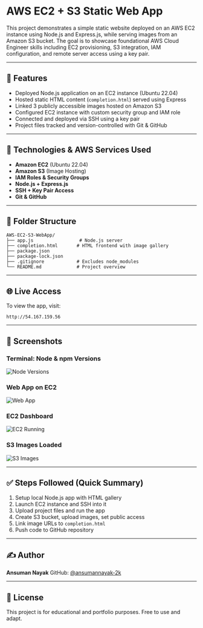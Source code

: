 # AWS EC2 + S3 Static Web App

This project demonstrates a simple static website deployed on an AWS EC2 instance using Node.js and Express.js, while serving images from an Amazon S3 bucket. The goal is to showcase foundational AWS Cloud Engineer skills including EC2 provisioning, S3 integration, IAM configuration, and remote server access using a key pair.

---

## 🚀 Features

* Deployed Node.js application on an EC2 instance (Ubuntu 22.04)
* Hosted static HTML content (`completion.html`) served using Express
* Linked 3 publicly accessible images hosted on Amazon S3
* Configured EC2 instance with custom security group and IAM role
* Connected and deployed via SSH using a key pair
* Project files tracked and version-controlled with Git & GitHub

---

## 🧰 Technologies & AWS Services Used

* **Amazon EC2** (Ubuntu 22.04)
* **Amazon S3** (Image Hosting)
* **IAM Roles & Security Groups**
* **Node.js + Express.js**
* **SSH + Key Pair Access**
* **Git & GitHub**

---

## 📁 Folder Structure

```
AWS-EC2-S3-WebApp/
├── app.js                 # Node.js server
├── completion.html       # HTML frontend with image gallery
├── package.json
├── package-lock.json
├── .gitignore            # Excludes node_modules
└── README.md             # Project overview
```

---

## 🌐 Live Access

To view the app, visit:

```
http://54.167.159.56
```

---

## 📸 Screenshots

### Terminal: Node & npm Versions  
![Node Versions](https://github.com/user-attachments/assets/bbc8488d-e511-43b9-a1b7-4ea858ff0b25)

### Web App on EC2  
![Web App](https://github.com/user-attachments/assets/84fe817d-0a8e-4df9-8f89-143ab59bfe57)

### EC2 Dashboard  
![EC2 Running](https://github.com/user-attachments/assets/00c175c0-b00e-47f8-8067-50e37d1021de)

### S3 Images Loaded  
![S3 Images](https://github.com/user-attachments/assets/f5d0104e-207c-4db0-be21-7b96778ad0ab)

---



## ✅ Steps Followed (Quick Summary)

1. Setup local Node.js app with HTML gallery
2. Launch EC2 instance and SSH into it
3. Upload project files and run the app
4. Create S3 bucket, upload images, set public access
5. Link image URLs to `completion.html`
6. Push code to GitHub repository

---

## ✍️ Author

**Ansuman Nayak**
GitHub: [@ansumannayak-2k](https://github.com/ansumannayak-2k)

---

## 📢 License

This project is for educational and portfolio purposes. Free to use and adapt.

